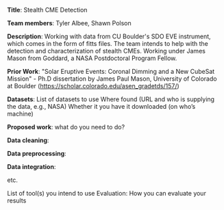 


**Title**: Stealth CME Detection 

**Team members**: Tyler Albee, Shawn Polson

**Description**: Working with data from CU Boulder's SDO EVE instrument, which comes in the form of fitts files. The team intends to help with the detection and characterization of stealth CMEs. Working under James Mason from Goddard, a NASA Postdoctoral Program Fellow. 

**Prior Work**: "Solar Eruptive Events: Coronal Dimming and a New CubeSat Mission" - Ph.D dissertation by James Paul Mason, University of Colorado at Boulder (https://scholar.colorado.edu/asen_gradetds/157/)

**Datasets**: 
List of datasets to use
Where found (URL and who is supplying the data, e.g., NASA) 
Whether it you have it downloaded (on who’s machine)

**Proposed work**: what do you need to do?

**Data cleaning**:

**Data preprocessing**:

**Data integration**:

etc.

List of tool(s) you intend to use
Evaluation: How you can evaluate your results 
